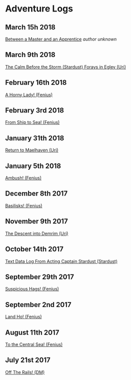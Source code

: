 <!-- TITLE: Adventure Logs -->

# Adventure Logs
## March 15h 2018
[Between a Master and an Apprentice](2018-03-15) *author unknown* 

## March 9th 2018
[The Calm Before the Storm (Stardust) ](2018-03-09/stardust)
[Forays in Egley (Uri) ](2018-03-09/uri)

## February 16th 2018
[A Horny Lady! (Fenius)](2018-02-16/fenius)

## February 3rd 2018
[From Ship to Sea! (Fenius)](2018-02-03/fenius)
## January 31th 2018
[Return to Maelhaven (Uri)](2018-01-31/uri)

## January 5th 2018
[Ambush! (Fenius)](2018-01-05/fenius)

## December 8th 2017
[Basilisks! (Fenius)](2017-12-8/fenius)

## November 9th 2017
[The Descent into Demrim (Uri)](2017-11-09/uri)

## October 14th 2017
[Text Data Log From Acting Captain Stardust (Stardust)](2017-10-14/stardust)

## September 29th 2017
[Suspicious Hags! (Fenius)](2017-09-29/fenius)

## September 2nd 2017
[Land Ho! (Fenius)](2017-09-02/fenius)

## August 11th 2017
[To the Central Sea! (Fenius)](2017-08-11/fenius)

## July 21st 2017
[Off The Rails!  (DM)](2017-07-21/dm)

